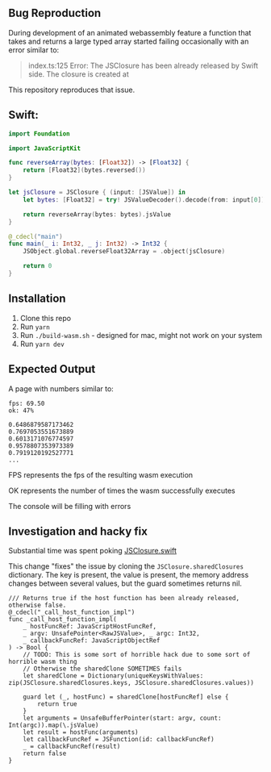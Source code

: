 ## Bug Reproduction

During development of an animated webassembly feature a function that takes and returns a large typed array started failing occasionally with an error similar to:

> index.ts:125 Error: The JSClosure has been already released by Swift side. The closure is created at

This repository reproduces that issue.

## Swift:

```swift
import Foundation

import JavaScriptKit

func reverseArray(bytes: [Float32]) -> [Float32] {
    return [Float32](bytes.reversed())
}

let jsClosure = JSClosure { (input: [JSValue]) in
    let bytes: [Float32] = try! JSValueDecoder().decode(from: input[0])

    return reverseArray(bytes: bytes).jsValue
}

@_cdecl("main")
func main(_ i: Int32, _ j: Int32) -> Int32 {
    JSObject.global.reverseFloat32Array = .object(jsClosure)

    return 0
}
```

## Installation

1. Clone this repo
2. Run `yarn`
3. Run `./build-wasm.sh` - designed for mac, might not work on your system
4. Run `yarn dev`

## Expected Output

A page with numbers similar to:

```
fps: 69.50
ok: 47%

0.6486879587173462
0.7697053551673889
0.6013171076774597
0.9578807353973389
0.7919120192527771
...
```

FPS represents the fps of the resulting wasm execution

OK represents the number of times the wasm successfully executes

The console will be filling with errors

## Investigation and hacky fix

Substantial time was spent poking [JSClosure.swift](https://github.com/swiftwasm/JavaScriptKit/blob/f1ef51771550469c653f89060f8ad5a47b04ee55/Sources/JavaScriptKit/FundamentalObjects/JSClosure.swift)

This change "fixes" the issue by cloning the `JSClosure.sharedClosures` dictionary. The key is present, the value is present, the memory address changes between several values, but the guard sometimes returns nil.

```
/// Returns true if the host function has been already released, otherwise false.
@_cdecl("_call_host_function_impl")
func _call_host_function_impl(
    _ hostFuncRef: JavaScriptHostFuncRef,
    _ argv: UnsafePointer<RawJSValue>, _ argc: Int32,
    _ callbackFuncRef: JavaScriptObjectRef
) -> Bool {
    // TODO: This is some sort of horrible hack due to some sort of horrible wasm thing
    // Otherwise the sharedClone SOMETIMES fails
    let sharedClone = Dictionary(uniqueKeysWithValues: zip(JSClosure.sharedClosures.keys, JSClosure.sharedClosures.values))

    guard let (_, hostFunc) = sharedClone[hostFuncRef] else {
        return true
    }
    let arguments = UnsafeBufferPointer(start: argv, count: Int(argc)).map(\.jsValue)
    let result = hostFunc(arguments)
    let callbackFuncRef = JSFunction(id: callbackFuncRef)
    _ = callbackFuncRef(result)
    return false
}
```
